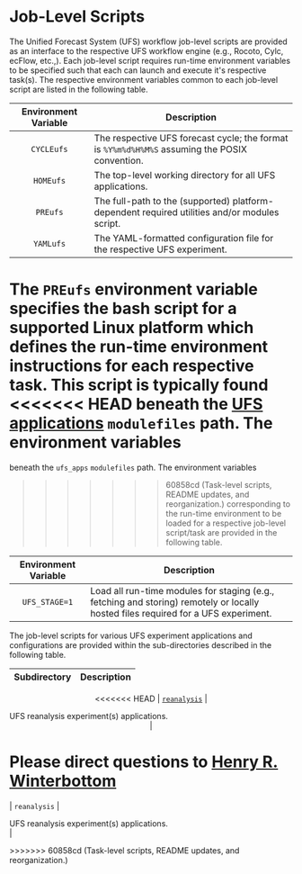 # Job-Level Scripts

The Unified Forecast System (UFS) workflow job-level scripts are
provided as an interface to the respective UFS workflow engine (e.g.,
Rocoto, Cylc, ecFlow, etc.,). Each job-level script requires run-time
environment variables to be specified such that each can launch and
execute it's respective task(s). The respective environment variables
common to each job-level script are listed in the following table.

<div align="center">

| Environment Variable | Description |
| :-------------: | :-------------: |
| `CYCLEufs` | <div align="left">The respective UFS forecast cycle; the format is `%Y%m%d%H%M%S` assuming the POSIX convention.</div> |
| `HOMEufs` | <div align="left">The top-level working directory for all UFS applications.</div> |
| `PREufs` | <div align="left">The full-path to the (supported) platform-dependent required utilities and/or modules script.</div> |
| `YAMLufs` | <div align="left">The YAML-formatted configuration file for the respective UFS experiment.</div> | 

</div>

The `PREufs` environment variable specifies the bash script for a
supported Linux platform which defines the run-time environment
instructions for each respective task. This script is typically found
<<<<<<< HEAD
beneath the [UFS applications](https://github.com/HenryWinterbottom-NOAA/ufs_apps) `modulefiles` path. The environment variables
=======
beneath the `ufs_apps` `modulefiles` path. The environment variables
>>>>>>> 60858cd (Task-level scripts, README updates, and reorganization.)
corresponding to the run-time environment to be loaded for a
respective job-level script/task are provided in the following table.

<div align="center">

| Environment Variable | Description |
| :-------------: | :-------------: |
| `UFS_STAGE=1` | <div align="left">Load all run-time modules for staging (e.g., fetching and storing) remotely or locally hosted files required for a UFS experiment. </div> | 

</div>

The job-level scripts for various UFS experiment applications and
configurations are provided within the sub-directories described in
the following table.

<div align="center">

| Subdirectory | Description |
| :-------------: | :-------------: |
<<<<<<< HEAD
| [`reanalysis`](https://github.com/HenryWinterbottom-NOAA/ufs_apps/jobs/reanalysis) | <div align="left">UFS reanalysis experiment(s) applications. </div> |

</div>

#

Please direct questions to [Henry
R. Winterbottom](mailto:henry.winterbottom@noaa.gov?subject=[UFS-Applications])
=======
| `reanalysis` | <div align="left">UFS reanalysis experiment(s) applications. </div> |

</div>
>>>>>>> 60858cd (Task-level scripts, README updates, and reorganization.)
